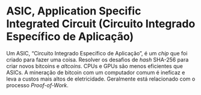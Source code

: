 # ASIC, Application Specific Integrated Circuit (Circuito Integrado Específico de Aplicação)

Um ASIC, “Circuito Integrado Específico de Aplicação”, é um _chip_ que foi criado para fazer uma coisa. Resolver os desafios de _hash_ SHA-256 para criar novos bitcoins e _altcoins_. CPUs e GPUs são menos eficientes que ASICs. A mineração de bitcoin com um computador comum é ineficaz e leva a custos mais altos de eletricidade. Geralmente está relacionado com o processo _Proof-of-Work_.
